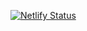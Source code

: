 [![Netlify Status](https://api.netlify.com/api/v1/badges/70a5e69e-86e0-4085-9886-a2d35ce4899d/deploy-status)](https://app.netlify.com/sites/bmds-v3/deploys)
